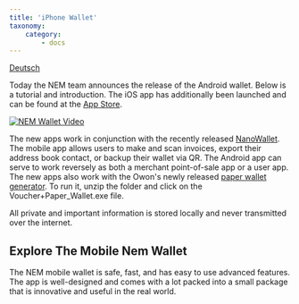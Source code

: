 ```yaml
---
title: 'iPhone Wallet'
taxonomy:
    category:
        - docs
---
```


[Deutsch](https://forum.nem.io/t/android-wallet-release/2984/8)

Today the NEM team announces the release of the Android wallet.  Below is a tutorial and introduction.  The iOS app has additionally been launched and can be found at the [App Store](https://www.nem.io/install.html).  

[![NEM Wallet Video](https://s25.postimg.org/bws92b2vj/play2.png)](https://youtu.be/EZR-wfehd5U)

The new apps work in conjunction with the recently released [NanoWallet](https://forum.nem.io/t/nano-wallet-beta-1-1-11-5-000-xem-bug-bounty/2791). The mobile app allows users to make and scan invoices, export their address book contact, or backup their wallet via QR.  The Android app can serve to work reversely as both a merchant point-of-sale app or a user app. The new apps also work with the Owon's newly released [paper wallet generator](https://drive.google.com/open?id=0B_jImF0AZXu-WkJGdlZkVUYtYTg).  To run it, unzip the folder and click on the Voucher+Paper_Wallet.exe file. 


All private and important information is stored locally and never transmitted over the internet. 

## Explore The Mobile Nem Wallet 
The NEM mobile wallet is safe, fast, and has easy to use advanced features. The app is well-designed and comes with a lot packed into a small package that is innovative and useful in the real world.  